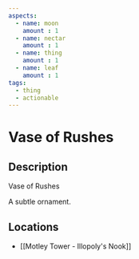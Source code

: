 ```yaml
---
aspects: 
  - name: moon
    amount : 1
  - name: nectar
    amount : 1
  - name: thing
    amount : 1
  - name: leaf
    amount : 1
tags:
  - thing
  - actionable
---
```


# Vase of Rushes

## Description
Vase of Rushes

A subtle ornament.
## Locations
- [[Motley Tower - Illopoly's Nook]]